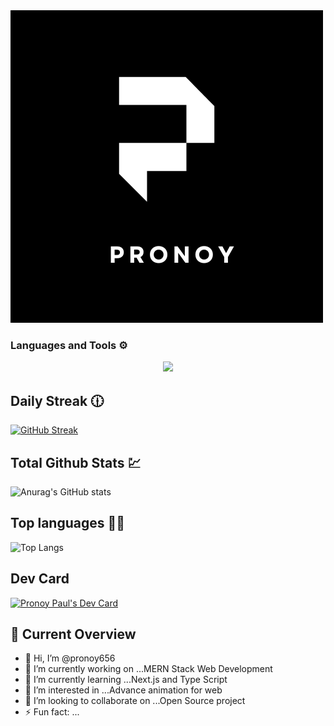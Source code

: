 <img src="https://github.com/pronoy656/pronoy656/blob/main/Black%20and%20White%20Initial%20P%20Corporate%20Logo%20(1).png?raw=true" width="500" alt="My Profile Picture">




<h3 align="left">Languages and Tools ⚙️</h3>

<p align="center">
  <a href="https://skillicons.dev">
    <img src="https://skillicons.dev/icons?i=html,css,tailwind,js,c,react,redux,nextjs,nodejs,express,mongodb,firebase&perline=4" />
  </a>
</p>

<h2 align="left">Daily Streak 🕧</h2>



[![GitHub Streak](https://streak-stats.demolab.com?user=pronoy656&theme=aura&hide_border=true)](https://git.io/streak-stats)

<h2 align="left">Total Github Stats 💹</h2>

![Anurag's GitHub stats](https://github-readme-stats.vercel.app/api?username=pronoy656&show_icons=true&theme=highcontrast)

<h2 align="left">Top languages 👨‍💻</h2>

![Top Langs](https://github-readme-stats.vercel.app/api/top-langs/?username=pronoy656&layout=compact&theme=highcontrast)

<h2 align="left">Dev Card</h2>

<a href="https://app.daily.dev/pronoypaul"><img src="https://api.daily.dev/devcards/v2/TZMgHmz55POH12FKOXVaJ.png?cache=1" width="356" alt="Pronoy Paul's Dev Card"/></a>

<h2 align="left">👀 Current Overview</h2>

- 👋 Hi, I’m @pronoy656
- 🔭 I’m currently working on ...MERN Stack Web Development 
- 🌱 I’m currently learning ...Next.js and Type Script
- 👀 I’m interested in ...Advance animation for web
- 💞️ I’m looking to collaborate on ...Open Source project
- ⚡ Fun fact: ...



